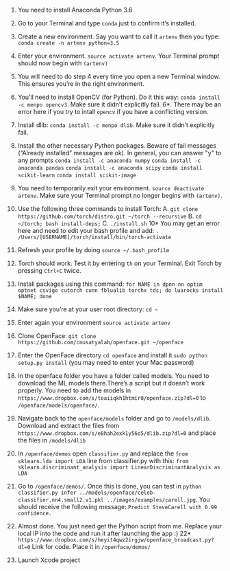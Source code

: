 1. You need to install Anaconda Python 3.6

2. Go to your Terminal and type `conda` just to confirm it’s installed.

3. Create a new environment. Say you want to call it `artenv` then you type: `conda create -n artenv python=3.5`

4. Enter your environment. `source activate artenv`. Your Terminal prompt should now begin with `(artenv)`

5. You will need to do step 4 every time you open a new Terminal window. This ensures you’re in the right environment.

6. You’ll need to install OpenCV (for Python). Do it this way: `conda install -c menpo opencv3`. Make sure it didn’t explicitly fail.
  6*. There may be an error here if you try to intall `opencv` if you have a conflicting version.

7. Install dlib: `conda install -c menpo dlib`. Make sure it didn’t explicitly fail.

8. Install the other necessary Python packages. Beware of fail messages (“Already installed” messages are ok). In general, you can answer "y" to any prompts
`conda install -c anaconda numpy`
`conda install -c anaconda pandas`
`conda install -c anaconda scipy`
`conda install scikit-learn`
`conda install scikit-image`

9. You need to temporarily exit your environment. `source deactivate artenv`. Make sure your Terminal prompt no longer begins with `(artenv)`.

10. Use the following three commands to install Torch:
A. `git clone https://github.com/torch/distro.git ~/torch --recursive`
B. `cd ~/torch; bash install-deps;`
C. `./install.sh`
  10* You may get an error here and need to edit your bash profile and add: `. /Users/[USERNAME]/torch/install/bin/torch-activate`

11. Refresh your profile by doing `source ~/.bash_profile`

12. Torch should work. Test it by entering `th` on your Terminal. Exit Torch by pressing `Ctrl+C` twice.

13. Install packages using this command: `for NAME in dpnn nn optim optnet csvigo cutorch cunn fblualib torchx tds; do luarocks install $NAME; done`

14. Make sure you’re at your user root directory: `cd ~`

15. Enter again your environment `source activate artenv`

16. Clone OpenFace: `git clone https://github.com/cmusatyalab/openface.git ~/openface`

17. Enter the OpenFace directory `cd openface` and install it `sudo python setup.py install` (you may need to enter your Mac password)

18. In the openface folder you have a folder called models. You need to download the ML models there.There’s a script but it doesn’t work properly. You need to add the models in `https://www.dropbox.com/s/toaiiqkh1htmir0/openface.zip?dl=0` to `/openface/models/openface/`.

19. Navigate back to the `openface/models` folder and go to `/models/dlib`. Download and extract the files from `https://www.dropbox.com/s/e8hah2exk1y56o5/dlib.zip?dl=0` and place the files in `/models/dlib`

20. In `/openface/demos` open `classifier.py` and replace the `from sklearn.lda import LDA` line from classifier.py with this: `from sklearn.discriminant_analysis import LinearDiscriminantAnalysis as LDA`

21. Go to `/openface/demos/`. Once this is done, you can test in  `python classifier.py infer ../models/openface/celeb-classifier.nn4.small2.v1.pkl ../images/examples/carell.jpg`. You should receive the following message:
`Predict SteveCarell with 0.99 confidence.`

22. Almost done. You just need get the Python script from me. Replace your local IP into the code and run it after launching the app :)
  22* `https://www.dropbox.com/s/heyit4qwz2irgjw/openface_broadcast.py?dl=0` Link for code. Place it in `/openface/demos/`

23. Launch Xcode project
